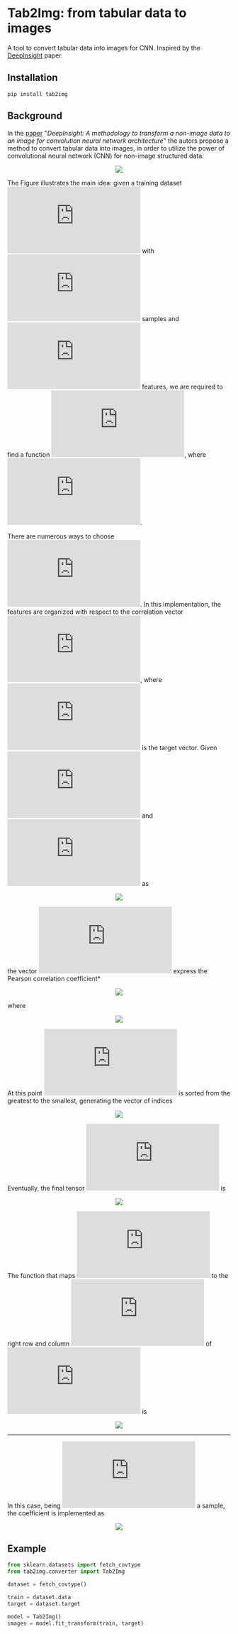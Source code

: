 # Tab2Img: from tabular data to images
A tool to convert tabular data into images for CNN. Inspired by the [DeepInsight](https://www.nature.com/articles/s41598-019-47765-6) paper.

## Installation 
```
pip install tab2img
```

## Background

In the [paper](https://www.nature.com/articles/s41598-019-47765-6) "*DeepInsight: A methodology to transform a non-image data to an image for convolution neural network architecture*" the autors propose  a method to convert tabular data into images, in order to utilize the power of convolutional neural network (CNN) for non-image structured data.

<p align="center">
  <img src="https://github.com/nicomignoni/tab2img/blob/master/docs/feature_mapping.png"/>
</p>

The Figure illustrates the main idea: given a training dataset ![equation](https://latex.codecogs.com/gif.latex?X%20%5Cin%20%5Cmathbb%7BR%7D%5E%7Bm%5Ctimes%20n%7D) with ![equation](https://latex.codecogs.com/gif.latex?m) samples and ![equation](https://latex.codecogs.com/gif.latex?n) features, we are required to find a function ![equation](https://latex.codecogs.com/gif.latex?M%20%3A%20%5Cmathbb%7BR%7D%5E%7Bm%5Ctimes%20n%7D%20%5Crightarrow%20%5Cmathbb%7BR%7D%5E%7Bm%5Ctimes%20d%20%5Ctimes%20d%7D), where ![equation](https://latex.codecogs.com/gif.latex?d%20%3D%20%5Clceil%20%5Csqrt%7Bn%7D%5Crceil). 

There are numerous ways to choose ![equation](https://latex.codecogs.com/gif.latex?M). In this implementation, the features are organized with respect to the correlation vector ![equation](https://latex.codecogs.com/gif.latex?%5Crho%28X%2C%20Y%29), where ![equation](https://latex.codecogs.com/gif.latex?Y%20%5Cin%20%5Cmathbb%7BR%7D%5E%7B1%20%5Ctimes%20m%7D) is the target vector.
Given ![equation](https://latex.codecogs.com/gif.latex?X) and ![equation](https://latex.codecogs.com/gif.latex?Y) as

<div align="center"><img src="https://latex.codecogs.com/gif.latex?%5Cbegin%7Balign*%7D%20X%20%3D%20%5Cbegin%7Bpmatrix%7D%20x%5E%7B%281%29%7D_1%20%26%20%5Ccdots%20%26%20x%5E%7B%281%29%7D_n%20%5C%5C%20%5Cvdots%20%26%20%5Cddots%20%26%20%5Cvdots%20%5C%5C%20x%5E%7B%28m%29%7D_1%20%26%20%5Ccdots%20%26%20x%5E%7B%28m%29%7D_n%20%5Cend%7Bpmatrix%7D%2C%20%5Cquad%20Y%20%3D%5Cbegin%7Bpmatrix%7D%20y_1%20%5C%5C%20%5Cvdots%20%5C%5C%20y_m%20%5Cend%7Bpmatrix%7D%20%5Cend%7Balign*%7D"></div>

 the vector ![equation](https://latex.codecogs.com/gif.latex?%5Crho%28X%2C%20Y%29%20%3D%20%28%5Crho_1%2C%20...%2C%20%5Crho_n%29) express the Pearson correlation coefficient*
 
<div align="center"><img src="https://latex.codecogs.com/gif.latex?%5Crho%20%3D%20%5Cfrac%7B%5Ctext%7Bcov%7D%28x%2C%20y%29%7D%7B%5Csigma%28x%29%5Csigma%28y%29%7D"></div>

where 

<div align="center"><img src="https://latex.codecogs.com/gif.latex?%5Crho_i%20%3D%20%5Crho%28X_i%2C%20Y%29%2C%20%5Cquad%20X_i%20%3D%20%5Cbegin%7Bpmatrix%7D%20x%5E%7B%281%29%7D_i%20%5C%5C%20%5Cvdots%20%5C%5C%20x%5E%7B%28m%29%7D_i%20%5Cend%7Bpmatrix%7D"></div>

At this point ![equation](https://latex.codecogs.com/gif.latex?%5Crho%28X%2C%20Y%29) is sorted from the greatest to the smallest, generating the vector of indices 

<div align="center"><img src="https://latex.codecogs.com/gif.latex?%5Cbold%7BJ%7D%20%3D%20%28J_k%20%5C%20%3A%20%5C%20%5Crho%28X_%7BJ_k%7D%29%20%5Cgeq%20%5Crho%28X_%7BJ_%7Bk-1%7D%7D%29%2C%20k%20%5Cin%20%5C%5B1%2C%20...%2C%20n%5D%29"></div>

Eventually, the final tensor ![equation](https://latex.codecogs.com/gif.latex?M) is

<div align="center"><img src="https://latex.codecogs.com/gif.latex?M%20%3D%20%5Cbegin%7Bpmatrix%7D%20X_%7BJ_1%7D%20%26%20X_%7BJ_2%7D%20%26%20X_%7BJ_5%7D%20%26%20%5Ccdots%20%5C%5C%20X_%7BJ_3%7D%20%26%20X_%7BJ_4%7D%20%26%20X_%7BJ_7%7D%20%26%20%5Ccdots%20%5C%5C%20X_%7BJ_6%7D%20%26%20X_%7BJ_8%7D%20%26%20X_%7BJ_9%7D%20%26%20%5Ccdots%20%5C%5C%20%5Cvdots%20%26%20%5Cvdots%20%26%20%5Cvdots%20%26%20%5Cddots%20%5Cend%7B%7D"></div>

The function that maps ![equation](https://latex.codecogs.com/gif.latex?J_k) to the right row and column ![equation](https://latex.codecogs.com/gif.latex?%28r%2C%20c%29_k) of ![equation](https://latex.codecogs.com/gif.latex?M) is 

<div align="center"><img src="https://latex.codecogs.com/gif.latex?%5Cbegin%7Balign*%7D%20%28r%2Cc%29_k%20%3D%20%5Cbegin%7Bcases%7D%20%28%5Csqrt%7Bk%7D%2C%20%5Csqrt%7Bk%7D%29%20%26%20%5Ctext%7Bif%7D%20%5C%20%5Csqrt%7Bk%7D%20%5Cin%20%5Cmathbb%7BN%7D%20%5C%5C%20%28%5Clceil%5Csqrt%7Bk%7D%5Crceil%2C%20%5Clceil%5Csqrt%7Bk%7D%5Crceil%20-%20%5Cfrac%7B1%7D%7B2%7D%28%5Clceil%5Csqrt%7Bk%7D%5Crceil%5E2%20-%20k%29%29%20%26%20%5Ctext%7Bif%7D%20%5C%20%5Csqrt%7Bk%7D%20%5Cnotin%20%5Cmathbb%7BN%7D%20%5C%20%5Ctext%7Band%7D%20%5C%20%5Clceil%5Csqrt%7Bk%7D%5Crceil%5E2%20-%20k%20%3D%200%20%5Cmod%7B2%7D%20%5C%5C%20%28%5Clceil%5Csqrt%7Bk%7D%5Crceil%20-%20%5Clceil%5Cfrac%7B1%7D%7B2%7D%28%5Clceil%5Csqrt%7Bk%7D%5Crceil%5E2%20-%20k%29%5Crceil%2C%20%5Clceil%5Csqrt%7Bk%7D%5Crceil%29%20%26%20%5Ctext%7Bif%7D%20%5C%20%5Csqrt%7Bk%7D%20%5Cnotin%20%5Cmathbb%7BN%7D%20%5C%20%5Ctext%7Band%7D%20%5C%20%5Clceil%5Csqrt%7Bk%7D%5Crceil%5E2%20-%20k%20%5Cneq%200%20%5Cmod%7B2%7D%20%5Cend%7Bcases%7D%20%5Cend%7Balign*%7D"></div>

---

In this case, being ![equation](https://latex.codecogs.com/gif.latex?X) a sample, the coefficient is implemented as 

<div align="center"><img src="https://latex.codecogs.com/gif.latex?%5Cbegin%7Balign*%7D%20%5Crho%28x%2Cy%29%20%3D%20%5Cfrac%20%7B%5Csum%20_%7Bi%3D1%7D%5E%7Bn%7D%28x_%7Bi%7D-%7B%5Cbar%20%7Bx%7D%7D%29%28y_%7Bi%7D-%7B%5Cbar%20%7By%7D%7D%29%7D%7B%7B%5Csqrt%20%7B%5Csum%20_%7Bi%3D1%7D%5E%7Bn%7D%28x_%7Bi%7D-%7B%5Cbar%20%7Bx%7D%7D%29%5E%7B2%7D%7D%7D%7B%5Csqrt%20%7B%5Csum%20_%7Bi%3D1%7D%5E%7Bn%7D%28y_%7Bi%7D-%7B%5Cbar%20%7By%7D%7D%29%5E%7B2%7D%7D%7D%7D%20%5Cend%7Balign*%7D"></div>

## Example

```python
from sklearn.datasets import fetch_covtype
from tab2img.converter import Tab2Img

dataset = fetch_covtype()

train = dataset.data
target = dataset.target

model = Tab2Img()
images = model.fit_transform(train, target)
```

